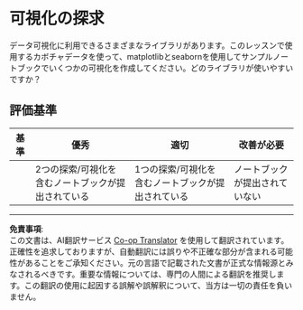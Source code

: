 <!--
CO_OP_TRANSLATOR_METADATA:
{
  "original_hash": "4485a1ed4dd1b5647365e3d87456515d",
  "translation_date": "2025-09-03T22:40:20+00:00",
  "source_file": "2-Regression/2-Data/assignment.md",
  "language_code": "ja"
}
-->
# 可視化の探求

データ可視化に利用できるさまざまなライブラリがあります。このレッスンで使用するカボチャデータを使って、matplotlibとseabornを使用してサンプルノートブックでいくつかの可視化を作成してください。どのライブラリが使いやすいですか？

## 評価基準

| 基準 | 優秀 | 適切 | 改善が必要 |
| -------- | --------- | -------- | ----------------- |
|          | 2つの探索/可視化を含むノートブックが提出されている         | 1つの探索/可視化を含むノートブックが提出されている       | ノートブックが提出されていない                 |

---

**免責事項**:  
この文書は、AI翻訳サービス [Co-op Translator](https://github.com/Azure/co-op-translator) を使用して翻訳されています。正確性を追求しておりますが、自動翻訳には誤りや不正確な部分が含まれる可能性があることをご承知ください。元の言語で記載された文書が正式な情報源とみなされるべきです。重要な情報については、専門の人間による翻訳を推奨します。この翻訳の使用に起因する誤解や誤解釈について、当方は一切の責任を負いません。
